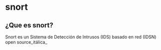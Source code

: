 # snort

## ¿Que es snort?

Snort es un Sistema de Detección de Intrusos (IDS) basado en red (IDSN) open source_itálica_